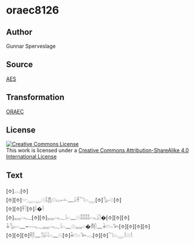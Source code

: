 # oraec8126

## Author

Gunnar Sperveslage

## Source

[AES](https://github.com/simondschweitzer/aes)

## Transformation

[ORAEC](https://oraec.github.io/)

## License

<a rel="license" href="http://creativecommons.org/licenses/by-sa/4.0/"><img alt="Creative Commons License" style="border-width:0" src="https://i.creativecommons.org/l/by-sa/4.0/88x31.png" /></a><br />This work is licensed under a <a rel="license" href="http://creativecommons.org/licenses/by-sa/4.0/">Creative Commons Attribution-ShareAlike 4.0 International License</a>

## Text

[⯑]𓐛[⯑]<br>
[⯑][⯑]𓎟𓇾𓇾𓇳𓄤𓆣𓇳𓏥𓌡𓈖𓏙𓋹𓆓𓏏𓇾[⯑]𓅭𓇳[⯑]<br>
[⯑][⯑]𓋹𓍘[⯑]𓎛�𓎛<br>
[⯑]𓈘𓏏𓆑[⯑][⯑]𓈘𓏏𓆑𓇋𓏏𓈖𓇳𓄤𓄤𓄤𓄤𓄤𓏏𓏭𓇍𓍘�[⯑][⯑][⯑]<br>
𓇓𓅭𓏏𓈖𓄡𓏏𓆑𓈘𓏏𓆑𓇋𓏏𓈖𓇳𓈘𓏏�𓄟𓋴𓈖𓇓𓈞𓏏𓅨[⯑][⯑][⯑][⯑]<br>
[⯑][⯑][⯑]𓋹𓋴𓈖𓅮𓇋𓏏𓈖𓇳[⯑]𓇓𓈞𓏏𓅨𓂋[⯑][⯑]𓆓𓏏𓇾𓎛𓇳𓎛<br>
